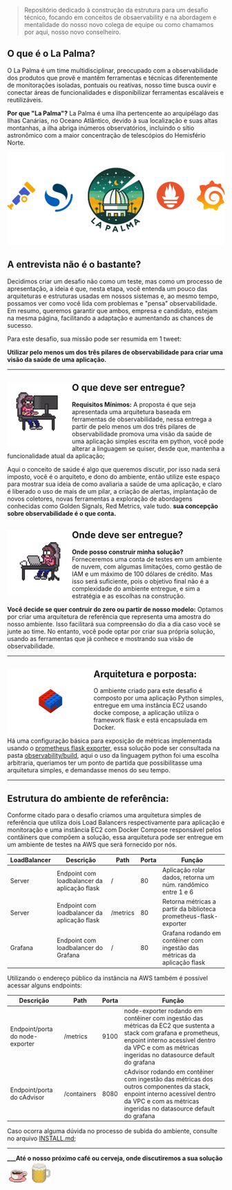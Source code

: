 > Repositório dedicado à construção da estrutura para um desafio técnico, focando em conceitos de obsaervability e na abordagem e mentalidade do nosso novo colega de equipe ou como chamamos por aqui, nosso novo conselheiro.

## O que é o La Palma?

O La Palma é um time multidisciplinar, preocupado com a observabilidade dos produtos que provê e mantêm ferramentas e técnicas diferentemente de monitorações isoladas, pontuais ou reativas, nosso time busca ouvir e conectar áreas de funcionalidades e disponibilizar ferramentas escaláveis e reutilizáveis.

**Por que "La Palma"?** La Palma é uma ilha pertencente ao arquipélago das Ilhas Canárias, no Oceano Atlântico, devido à sua localização e suas altas montanhas, a ilha abriga inúmeros observatórios, incluindo o sítio astronômico com a maior concentração de telescópios do Hemisfério Norte.

![monitoring](imgsrc/monitoring.png?raw=true)

## A entrevista não é o bastante?

Decidimos criar um desafio não como um teste, mas como um processo de apresentação, a ideia é que, nesta etapa, você entenda um pouco das arquiteturas e estruturas usadas em nossos sistemas e, ao mesmo tempo, possamos ver como você lida com problemas e "pensa" observabilidade. Em resumo, queremos garantir que ambos, empresa e candidato, estejam na mesma página, facilitando a adaptação e aumentando as chances de sucesso.

Para este desafio, sua missão pode ser resumida em 1 tweet:

**Utilizar pelo menos um dos três pilares de observabilidade para criar uma visão da saúde de uma aplicação.** 

---

## O que deve ser entregue? <img align="left" alt="JonesTip" height="150" style="border-radius:0px;" src="imgsrc/JonesTip.gif?raw=true"> 

**Requisitos Mínimos:** A proposta é que seja apresentada uma arquitetura baseada em ferramentas de observabilidade, nessa entrega a partir de pelo menos um dos três pilares de observabilidade promova uma visão da saúde de uma aplicação simples escrita em python, você pode alterar a linguagem se quiser, desde que, mantenha a funcionalidade atual da aplicação;

Aqui o conceito de saúde é algo que queremos discutir, por isso nada será imposto, você é o arquiteto, e dono do ambiente, então utilize este espaço para mostrar sua ideia de como avaliaria a saúde de uma aplicação, e claro é liberado o uso de mais de um pilar, a criação de alertas, implantação de novos coletores, novas ferramentas a exploração de abordagens conhecidas como Golden Signals, Red Metrics, vale tudo. **sua concepção sobre observabilidade é o que conta.**

## Onde deve ser entregue? <img align="left" alt="GirlTip" height="150" style="border-radius:0px;" src="imgsrc/GirlTip.gif?raw=true"> 

**Onde posso construir minha solução?** Forneceremos uma conta de testes em um ambiente de nuvem, com algumas limitações, como gestão de IAM e um máximo de 100 dólares de crédito. Mas isso será suficiente, pois o objetivo final não é a complexidade do ambiente entregue, e sim a estratégia e as escolhas na construção.

**Você decide se quer contruir do zero ou partir de nosso modelo:** Optamos por criar uma arquitetura de referência que representa uma amostra do nosso ambiente. Isso facilitará sua compreensão do dia a dia caso você se junte ao time. No entanto, você pode optar por criar sua própria solução, usando as ferramentas que já conhece e mostrando sua visão de observabilidade.


---

## Arquitetura e porposta: <img align="left" alt="Lego" height="150" style="border-radius:0px;" src="imgsrc/lego.gif?raw=true"> 

O ambiente criado para este desafio é composto por uma aplicação Python simples, entregue em uma instância EC2 usando docke compose, a aplicação utiliza o framework flask e está encapsulada em Docker.

Há uma configuração básica para exposição de métricas implementada usando o [prometheus flask exporter](https://pypi.org/project/prometheus-flask-exporter/), essa solução pode ser consultada na pasta [observability/build](https://github.com/timelapalma/desafio/tree/main/observability/build), aqui o uso da linguagem python foi uma escolha arbitraria, queriamos ter um ponto de partida que possibilitasse uma arquitetura simples, e demandasse menos do seu tempo.

---

## Estrutura do ambiente de referência:

Conforme citado para o desafio criamos uma arquitetura simples de referência que utiliza dois Load Balancers respectivamente para aplicação e monitoração e uma instância EC2 com Docker Compose responsável pelos contâiners que compõem a solução, essa arquitetura pode ser entregue em um ambiente de testes na AWS que será fornecido por nós. 

| LoadBalancer | Descrição                                    | Path        | Porta | Função                                                                      |
| -------------|----------------------------------------------|-------------|-------|-----------------------------------------------------------------------------|
| Server       | Endpoint com loadbalancer da aplicação flask | /           | 80    | Aplicação rolar dados, retorna um núm. randômico entre 1 e 6                |
| Server       | Endpoint com loadbalancer da aplicação flask | /metrics    | 80    | Retorna métricas a partir da biblioteca prometheus-flask-exporter           |
| Grafana      | Endpoint com loadbalancer do Grafana         | /           | 80    | Grafana rodando em contêiner com ingestão das métricas da aplicação flask   |

Utilizando o endereço público da instância na AWS também é possível acessar alguns endpoints:

| Descrição                                         | Path        | Porta | Função                                                                                                            |
|----------------------------------------------|-------------|-------|-------------------------------------------------------------------------------------------------------------------|
| Endpoint/porta do node-exporter              | /metrics    | 9100  | node-exporter rodando em contêiner com ingestão das métricas da EC2 que sustenta a stack com grafana e prometheus, enpoint interno acessível dentro da VPC e com as métricas ingeridas no datasource default do grafana |
| Endpoint/porta do cAdvisor                   | /containers | 8080  | cAdvisor rodando em contêiner com ingestão das métricas dos outros componentes da stack, enpoint interno acessível dentro da VPC e com as métricas ingeridas no datasource default do grafana                           |

Caso ocorra alguma dúvida no processo de subida do ambiente, consulte no arquivo [INSTALL.md](https://github.com/timelapalma/desafio/blob/main/INSTALL.md);

---

**___Até o nosso próximo café ou cerveja, onde discutiremos a sua solução**  <img align="left" alt="Foco" height="50" style="border-radius:0px;" src="imgsrc/coffee.gif?raw=true"> <img align="left" alt="Foco" height="50" style="border-radius:0px;" src="imgsrc/beer.gif?raw=true">